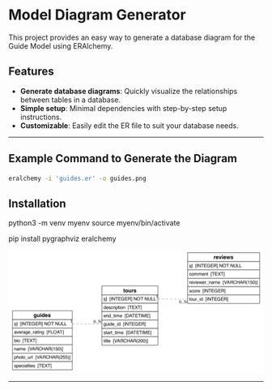 # Model Diagram Generator

This project provides an easy way to generate a database diagram for the Guide Model using ERAlchemy.

## Features
- **Generate database diagrams**: Quickly visualize the relationships between tables in a database.
- **Simple setup**: Minimal dependencies with step-by-step setup instructions.
- **Customizable**: Easily edit the ER file to suit your database needs.

---

## Example Command to Generate the Diagram

```bash
eralchemy -i 'guides.er' -o guides.png

```
## Installation
python3 -m venv myenv
source myenv/bin/activate

pip install pygraphviz eralchemy

![Alt Text](https://github.com/Timjini/diagram-generator/blob/main/guides.png?raw=true)


---